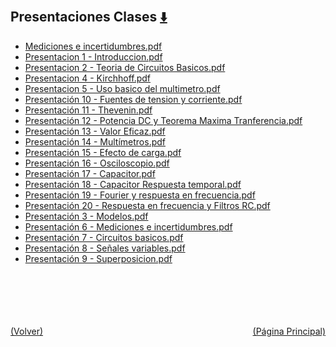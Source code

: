 
<html>
<body>
<h2>Presentaciones Clases <a href="https://downgit.github.io/#/home?url=https://github.com/Apuntes-FIUBA/Apuntes-Electronica/tree/main/86 - Electrónica/8602 - Introduccion Ing Electronica/Presentaciones Clases" style="font-size:20px">  ⬇️ </a></h2>
<ul>
    <li><a href="Mediciones e incertidumbres.pdf">Mediciones e incertidumbres.pdf</a></li>
    <li><a href="Presentacion 1 - Introduccion.pdf">Presentacion 1 - Introduccion.pdf</a></li>
    <li><a href="Presentacion 2 - Teoria de Circuitos Basicos.pdf">Presentacion 2 - Teoria de Circuitos Basicos.pdf</a></li>
    <li><a href="Presentacion 4 - Kirchhoff.pdf">Presentacion 4 - Kirchhoff.pdf</a></li>
    <li><a href="Presentacion 5 - Uso basico del multimetro.pdf">Presentacion 5 - Uso basico del multimetro.pdf</a></li>
    <li><a href="Presentación 10 - Fuentes de tension y corriente.pdf">Presentación 10 - Fuentes de tension y corriente.pdf</a></li>
    <li><a href="Presentación 11 - Thevenin.pdf">Presentación 11 - Thevenin.pdf</a></li>
    <li><a href="Presentación 12 - Potencia DC y Teorema Maxima Tranferencia.pdf">Presentación 12 - Potencia DC y Teorema Maxima Tranferencia.pdf</a></li>
    <li><a href="Presentación 13 - Valor Eficaz.pdf">Presentación 13 - Valor Eficaz.pdf</a></li>
    <li><a href="Presentación 14 - Multímetros.pdf">Presentación 14 - Multímetros.pdf</a></li>
    <li><a href="Presentación 15 -  Efecto de carga.pdf">Presentación 15 -  Efecto de carga.pdf</a></li>
    <li><a href="Presentación 16 - Osciloscopio.pdf">Presentación 16 - Osciloscopio.pdf</a></li>
    <li><a href="Presentación 17 - Capacitor.pdf">Presentación 17 - Capacitor.pdf</a></li>
    <li><a href="Presentación 18 - Capacitor Respuesta temporal.pdf">Presentación 18 - Capacitor Respuesta temporal.pdf</a></li>
    <li><a href="Presentación 19 - Fourier y respuesta en frecuencia.pdf">Presentación 19 - Fourier y respuesta en frecuencia.pdf</a></li>
    <li><a href="Presentación 20 - Respuesta en frecuencia y Filtros RC.pdf">Presentación 20 - Respuesta en frecuencia y Filtros RC.pdf</a></li>
    <li><a href="Presentación 3 - Modelos.pdf">Presentación 3 - Modelos.pdf</a></li>
    <li><a href="Presentación 6 - Mediciones e incertidumbres.pdf">Presentación 6 - Mediciones e incertidumbres.pdf</a></li>
    <li><a href="Presentación 7 - Circuitos basicos.pdf">Presentación 7 - Circuitos basicos.pdf</a></li>
    <li><a href="Presentación 8 - Señales variables.pdf">Presentación 8 - Señales variables.pdf</a></li>
    <li><a href="Presentación 9 - Superposicion.pdf">Presentación 9 - Superposicion.pdf</a></li>
</ul>
</body>
</html>

















<br><br><br><br><br><a href="../" style="float: left">(Volver)</a> <a href="https://apuntes-fiuba.github.io/Apuntes-Electronica" style="float: right">(Página Principal)</a>
